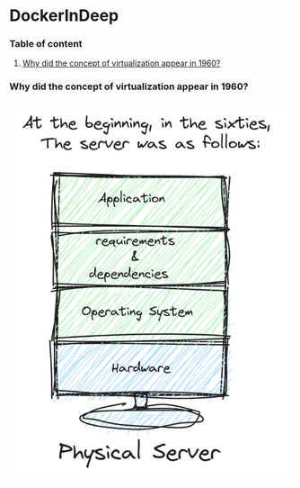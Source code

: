 # DockerInDeep

### Table of content

1. [Why did the concept of virtualization appear in 1960?](#desc0)


<a name="desc0"></a>
### Why did the concept of virtualization appear in 1960?


<img alt="1960" src="assets/1.png" />
